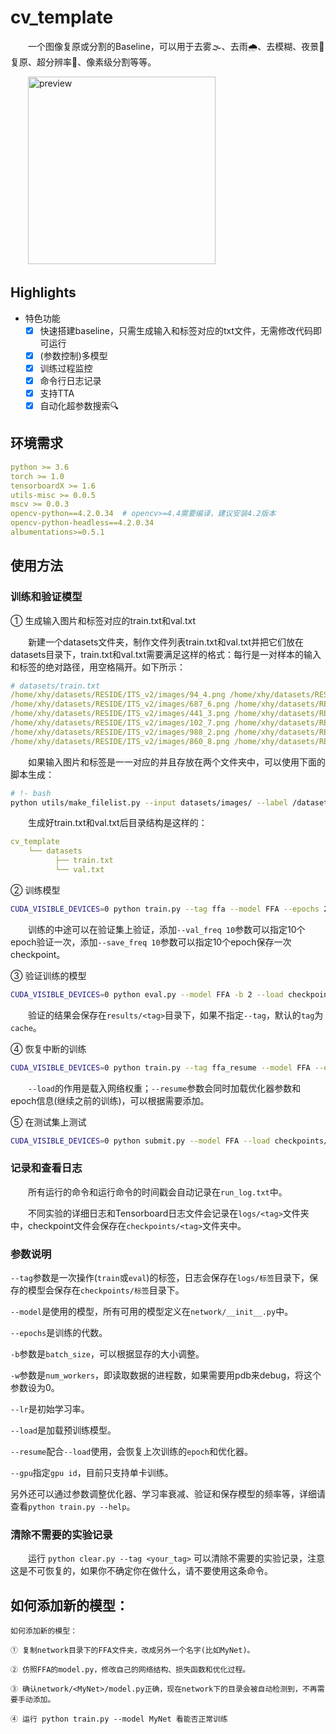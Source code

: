 # cv_template

　　一个图像复原或分割的Baseline，可以用于去雾🌫、去雨🌧、去模糊、夜景🌃复原、超分辨率👾、像素级分割等等。
  
　　<img alt='preview' src='http://www.xyu.ink/wp-content/uploads/2020/11/dehaze5.png' height=300/>

## Highlights

- 特色功能
  - [x] 快速搭建baseline，只需生成输入和标签对应的txt文件，无需修改代码即可运行
  - [x] (参数控制)多模型
  - [x] 训练过程监控
  - [x] 命令行日志记录
  - [x] 支持TTA
  - [x] 自动化超参数搜索🔍

<!-- 
## To do List

- 模型
  - [ ] FFA-Net
  - [ ] Multi-Scale Boosted Dehazing Network with Dense Feature Fusion 
  - [ ] Cascaded Refinement
  - [ ] PANet
- 平台支持
  - [ ] 多GPU支持
  - [ ] 测试时支持多`batch_size`
  
- TTA
  - [ ] 放大、色相、饱和度、亮度
  - [ ] `flip`
  - [ ] 多尺度测试
  - [ ] ttach库
- 其他Tricks
  - [ ] 使用fp_16训练，提高训练速度
  - [ ] One_Cycle 学习率 -->

## 环境需求

```yaml
python >= 3.6
torch >= 1.0
tensorboardX >= 1.6
utils-misc >= 0.0.5
mscv >= 0.0.3
opencv-python==4.2.0.34  # opencv>=4.4需要编译，建议安装4.2版本
opencv-python-headless==4.2.0.34
albumentations>=0.5.1 
```

## 使用方法

### 训练和验证模型

① 生成输入图片和标签对应的train.txt和val.txt

　　新建一个datasets文件夹，制作文件列表train.txt和val.txt并把它们放在datasets目录下，train.txt和val.txt需要满足这样的格式：每行是一对样本的输入和标签的绝对路径，用空格隔开。如下所示：
  
```yml
# datasets/train.txt
/home/xhy/datasets/RESIDE/ITS_v2/images/94_4.png /home/xhy/datasets/RESIDE/ITS_v2/labels/94.png
/home/xhy/datasets/RESIDE/ITS_v2/images/687_6.png /home/xhy/datasets/RESIDE/ITS_v2/labels/687.png
/home/xhy/datasets/RESIDE/ITS_v2/images/441_3.png /home/xhy/datasets/RESIDE/ITS_v2/labels/441.png
/home/xhy/datasets/RESIDE/ITS_v2/images/102_7.png /home/xhy/datasets/RESIDE/ITS_v2/labels/102.png
/home/xhy/datasets/RESIDE/ITS_v2/images/988_2.png /home/xhy/datasets/RESIDE/ITS_v2/labels/988.png
/home/xhy/datasets/RESIDE/ITS_v2/images/860_8.png /home/xhy/datasets/RESIDE/ITS_v2/labels/860.png
```

　　如果输入图片和标签是一一对应的并且存放在两个文件夹中，可以使用下面的脚本生成：

```bash
# !- bash
python utils/make_filelist.py --input datasets/images/ --label /datasets/labels --val_ratio 0.1 --out datasets
```

　　生成好train.txt和val.txt后目录结构是这样的：
  
```yml
cv_template
    └── datasets
          ├── train.txt      
          └── val.txt    
```

② 训练模型

```bash
CUDA_VISIBLE_DEVICES=0 python train.py --tag ffa --model FFA --epochs 20 -b 2 --lr 0.0001 # --tag用于区分每次实验，可以是任意字符串
```

　　训练的中途可以在验证集上验证，添加`--val_freq 10`参数可以指定10个epoch验证一次，添加`--save_freq 10`参数可以指定10个epoch保存一次checkpoint。

③ 验证训练的模型

```bash
CUDA_VISIBLE_DEVICES=0 python eval.py --model FFA -b 2 --load checkpoints/ffa/20_FFA.pt
```

　　验证的结果会保存在`results/<tag>`目录下，如果不指定`--tag`，默认的`tag`为`cache`。

④ 恢复中断的训练

```bash
CUDA_VISIBLE_DEVICES=0 python train.py --tag ffa_resume --model FFA --epochs 20 -b 2 --lr 0.0001 --load checkpoints/ffa/10_FFA.pt --resume
```

　　`--load`的作用是载入网络权重；`--resume`参数会同时加载优化器参数和epoch信息(继续之前的训练)，可以根据需要添加。

⑤ 在测试集上测试

```bash
CUDA_VISIBLE_DEVICES=0 python submit.py --model FFA --load checkpoints/ffa/20_FFA.pt
```

### 记录和查看日志

　　所有运行的命令和运行命令的时间戳会自动记录在`run_log.txt`中。

　　不同实验的详细日志和Tensorboard日志文件会记录在`logs/<tag>`文件夹中，checkpoint文件会保存在`checkpoints/<tag>`文件夹中。


### 参数说明

`--tag`参数是一次操作(`train`或`eval`)的标签，日志会保存在`logs/标签`目录下，保存的模型会保存在`checkpoints/标签`目录下。  

`--model`是使用的模型，所有可用的模型定义在`network/__init__.py`中。  

`--epochs`是训练的代数。  

`-b`参数是`batch_size`，可以根据显存的大小调整。  

`-w`参数是`num_workers`，即读取数据的进程数，如果需要用pdb来debug，将这个参数设为0。  

`--lr`是初始学习率。

`--load`是加载预训练模型。  

`--resume`配合`--load`使用，会恢复上次训练的`epoch`和优化器。  

`--gpu`指定`gpu id`，目前只支持单卡训练。  

另外还可以通过参数调整优化器、学习率衰减、验证和保存模型的频率等，详细请查看`python train.py --help`。  


### 清除不需要的实验记录

　　运行 `python clear.py --tag <your_tag>` 可以清除不需要的实验记录，注意这是不可恢复的，如果你不确定你在做什么，请不要使用这条命令。


## 如何添加新的模型：

```
如何添加新的模型：

① 复制network目录下的FFA文件夹，改成另外一个名字(比如MyNet)。

② 仿照FFA的model.py，修改自己的网络结构、损失函数和优化过程。

③ 确认network/<MyNet>/model.py正确，现在network下的目录会被自动检测到，不再需要手动添加。

④ 运行 python train.py --model MyNet 看能否正常训练
```
